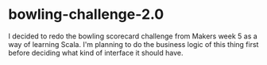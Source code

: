 # bowling-challenge-2.0

I decided to redo the bowling scorecard challenge from Makers week 5 as a way of learning Scala. I'm planning to do the business logic of this thing first before deciding what kind of interface it should have. 
